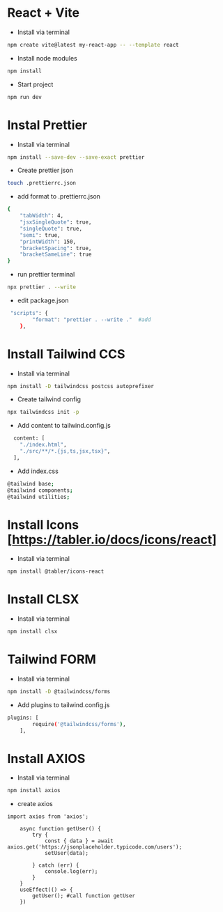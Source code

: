 # React + Vite

-   Install via terminal

```bash
npm create vite@latest my-react-app -- --template react
```

-   Install node modules

```bash
npm install
```

-   Start project

```bash
npm run dev
```

# Instal Prettier

-   Install via terminal

```bash
npm install --save-dev --save-exact prettier
```

-   Create prettier json

```bash
touch .prettierrc.json
```

-   add format to .prettierrc.json

```bash
{
    "tabWidth": 4,
    "jsxSingleQuote": true,
    "singleQuote": true,
    "semi": true,
    "printWidth": 150,
    "bracketSpacing": true,
    "bracketSameLine": true
}
```

-   run prettier terminal

```bash
npx prettier . --write
```

-   edit package.json

```bash
 "scripts": {
        "format": "prettier . --write ."  #add
    },
```

# Install Tailwind CCS

-   Install via terminal

```bash
npm install -D tailwindcss postcss autoprefixer
```

-   Create tailwind config

```bash
npx tailwindcss init -p
```

-   Add content to tailwind.config.js

```bash
  content: [
    "./index.html",
    "./src/**/*.{js,ts,jsx,tsx}",
  ],
```

-   Add index.css

```bash
@tailwind base;
@tailwind components;
@tailwind utilities;
```

# Install Icons [https://tabler.io/docs/icons/react]

-   Install via terminal

```bash
npm install @tabler/icons-react
```

# Install CLSX

-   Install via terminal

```bash
npm install clsx
```

# Tailwind FORM

-   Install via terminal

```bash
npm install -D @tailwindcss/forms
```

-   Add plugins to tailwind.config.js

```bash
plugins: [
        require('@tailwindcss/forms'),
    ],
```

# Install AXIOS

-   Install via terminal

```bash
npm install axios
```

-   create axios

```
import axios from 'axios';

    async function getUser() {
        try {
            const { data } = await axios.get('https://jsonplaceholder.typicode.com/users');
            setUser(data);

        } catch (err) {
            console.log(err);
        }
    }
    useEffect(() => {
        getUser(); #call function getUser
    })
```
